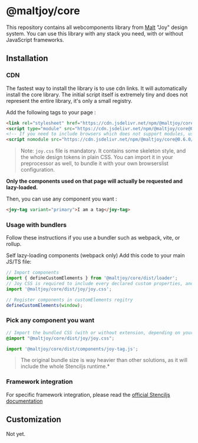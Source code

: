 # @maltjoy/core

This repository contains all webcomponents library from [Malt](https://www.malt.fr/) "Joy" design system.
You can use this library with any stack you need, with or without JavaScript frameworks. 

## Installation

### CDN

 The fastest way to install the library is to use cdn links. It will automatically install the core library.
 The initial script itself is extremely tiny and does not represent the entire library, it's only a small registry.
 
Add the following tags to your page :

```html
<link rel="stylesheet" href="https://cdn.jsdelivr.net/npm/@maltjoy/core@0.6.0/dist/joy/joy.css" />
<script type="module" src="https://cdn.jsdelivr.net/npm/@maltjoy/core@0.6.0/dist/joy/joy.esm.js"></script>
<!-- If you need to include browsers which does not support modules, use this script : -->
<script nomodule src="https://cdn.jsdelivr.net/npm/@maltjoy/core@0.6.0/dist/joy/joy.js"></script>
```

> Note: `joy.css` file is mandatory. It contains some skeleton style, and the whole design tokens in plain CSS.
You can import it in your preprocessor as well, to bundle it with your own browserslist configuration.


**Only the components used on that page will actually be requested and lazy-loaded.**

Then, you can use any component you want :

```html
<joy-tag variant="primary">I am a tag</joy-tag>
```

### Usage with bundlers
Follow these instructions if you use a bundler such as webpack, vite, or rollup.

Self lazy-loading components (webpack only)
Add this code to your main JS/TS file:

```javascript
// Import components
import { defineCustomElements } from '@maltjoy/core/dist/loader';
// Joy CSS is required to include every declared custom properties, and apply skeleton style while component are loading
import '@maltjoy/core/dist/joy/joy.css';

// Register components in customElements regitry
defineCustomElements(window);
```


### Pick any component you want

```scss
// Import the bundled CSS (with or without extension, depending on your own sass config
@import "@maltjoy/core/dist/joy/joy.css";
```

```javascript
import '@maltjoy/core/dist/components/joy-tag.js';
```

> The original bundle size is way heavier than other solutions, as it will include the whole Stenciljs runtime.*

### Framework integration

For specific framework integration, please read the [official Stenciljs documentation](https://stenciljs.com/docs/overview) 


## Customization

Not yet.
